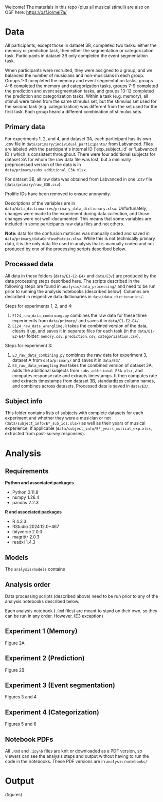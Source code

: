 Welcome! The materials in this repo (plus all musical stimuli) are also on OSF here: https://osf.io/mej7a/

# Data

All participants, except those in dataset 3B, completed two tasks: either the memory or prediction task, then either the segmentation or categorization task. Participants in dataset 3B only completed the event segmentation task.

When participants were recruited, they were assigned to a group, and we balanced the number of musicians and non-musicians in each group. Groups 1-3 completed the memory and event segmentation tasks, groups 4-6 completed the memory and categorization tasks, groups 7-9 completed the prediction and event segmentation tasks, and groups 10-12 completed the prediction and categorization tasks. Within a task (e.g. memory), all stimuli were taken from the same stimulus set, but the stimulus set used for the second task (e.g. categorization) was different from the set used for the first task. Each group heard a different combination of stimulus sets.

## Primary data

For experiments 1, 2, and 4, and dataset 3A, each participant has its own .csv file in `data/primary/individual_participants/` from Labvanced. Files are labeled with the participant's internal ID ('exp_subject_id' or 'Labvanced ID') which is consistent throughout. There were four additional subjects for dataset 3A for whom the raw data file was lost, but a minimally preprocessed version of the data is in `data/primary/subs_additional_E3A.xlsx`.

For dataset 3B, all raw data was obtained from Labvanced in one .csv file (`data/primary/raw_E3B.csv`).

Prolific IDs have been removed to ensure anonymity.

Descriptions of the variables are in `data/data_dictionaries/primary_data_dictionary.xlsx`. Unfortunately, changes were made to the experiment during data collection, and those changes were not well-documented. This means that some variables are included in some participants raw data files and not others.

**Note:** data for the confusion matrices was manually coded and saved in `data/primary/dataConfuseMatrix.xlsx`. While this is not technically primary data, it is the only data file used in analysis that is manually coded and not produced by one of the processing scripts described below.


## Processed data

All data in these folders (`data/E1-E2-E4/` and `data/E3/`) are produced by the data processing steps described here. The scripts described in the following steps are found in `analysis/data_processing/` and need to be run prior to running the analysis notebooks (described below). Columns are described in respective data dictionaries in `data/data_dictionaries/`.

Steps for experiments 1, 2, and 4:
1. `E124_raw_data_combining.py` combines the raw data for these three experiments from `data/primary/` and saves it in `data/E1-E2-E4/`
2. `E124_raw_data_wrangling.R` takes the combined version of the data, cleans it up, and saves it in separate files for each task (in the `data/E1-E2-E4/` folder: `memory.csv`, `prediction.csv`, `categorization.csv`).

Steps for experiment 3:
1. `E3_raw_data_combining.py` combines the raw data for experiment 3, dataset A from `data/primary/` and saves it in `data/E3/`
2. `E3_raw_data_wrangling.Rmd` takes the combined version of dataset 3A, adds the additional subjects from `subs_additional_E3A.xlsx`, and computes response rate and extracts timestamps. It then computes rate and extracts timestamps from dataset 3B, standardizes column names, and combines across datasets. Processed data is saved in `data/E3/`.


## Subject info

This folder contains lists of subjects with complete datasets for each experiment and whether they were a musician or not (`data/subject_info/E*_sub_ids.xlsx`) as well as their years of musical experience, if applicable (`data/subject_info/E*_years_musical_exp.xlsx`, extracted from post-survey responses). 


# Analysis

## Requirements

**Python and associated packages**
- Python 3.11.8
- numpy 1.26.4
- pandas 2.2.3

**R and associated packages**
- R 4.3.3
- RStudio 2024.12.0+467
- tidyverse 2.0.0
- magrittr 2.0.3
- readxl 1.4.3

## Models

The `analysis/models` contains

## Analysis order

Data processing scripts (described above) need to be run prior to any of the analysis notebooks described below.

Each analysis notebook (`.Rmd` files) are meant to stand on their own, so they can be run in any order. However, (E3 exception)

## Experiment 1 (Memory)

Figure 2A

## Experiment 2 (Prediction)

Figure 2B

## Experiment 3 (Event segmentation)

Figures 3 and 4


## Experiment 4 (Categorization)

Figures 5 and 6

## Notebook PDFs

All `.Rmd` and `.ipynb` files are knit or downloaded as a PDF version, so viewers can see the analysis steps and output without having to run the code in the notebooks. These PDF versions are in `analysis/notebooks/`





# Output

(figures)
